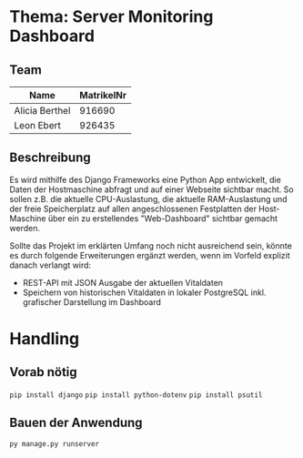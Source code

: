 # Thema: Server Monitoring Dashboard
## Team
| Name | MatrikelNr |
| -- | -- |
| Alicia Berthel | 916690 |
| Leon Ebert | 926435|
## Beschreibung
Es wird mithilfe des Django Frameworks eine Python App entwickelt, die Daten der Hostmaschine abfragt und auf einer Webseite sichtbar macht.
So sollen z.B. die aktuelle CPU-Auslastung, die aktuelle RAM-Auslastung und der freie Speicherplatz auf allen angeschlossenen Festplatten der Host-Maschine über ein zu erstellendes "Web-Dashboard" sichtbar gemacht werden.

Sollte das Projekt im erklärten Umfang noch nicht ausreichend sein, könnte es durch folgende Erweiterungen ergänzt werden, wenn im Vorfeld explizit danach verlangt wird:
- REST-API mit JSON Ausgabe der aktuellen Vitaldaten
- Speichern von historischen Vitaldaten in lokaler PostgreSQL inkl. grafischer Darstellung im Dashboard

# Handling
## Vorab nötig
`pip install django`
`pip install python-dotenv`
`pip install psutil`

## Bauen der Anwendung
`py manage.py runserver`